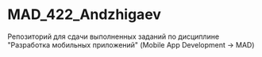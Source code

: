 # MAD_422_Andzhigaev

Репозиторий для сдачи выполненных заданий по дисциплине "Разработка мобильных приложений" (Mobile App Development -> MAD)
